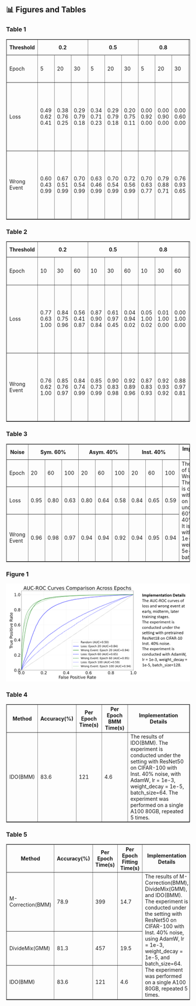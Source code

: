 ## 📊 Figures and Tables

### Table 1

<table border="1" cellspacing="0" cellpadding="5">
  <thead>
    <tr>
      <th rowspan="2">Threshold</th>
      <th colspan="3">0.2</th>
      <th colspan="3">0.5</th>
      <th colspan="3">0.8</th>
      <th rowspan="3">Implementation Details</th>
    </tr>
  </thead>
  <tbody>
    <tr>
      <td>Epoch</td>
      <td>5</td>
      <td>20</td>
      <td>30</td>
      <td>5</td>
      <td>20</td>
      <td>30</td>
      <td>5</td>
      <td>20</td>
      <td>30</td>
      <td rowspan="3">
        The precision, recall, F-score of Loss and Wrong Event. Each cell displays the F-score as the first value, precision as the second value, and recall as the third value. <br>The experiment is conducted with ResNet18 on CIFAR10 under Inst. 40%. We set three thresholds to calculate F-score. It is conducted with SGD, lr = 1e-2, weight_decay = 5e-4, batch_size=128.
      </td>
    </tr>
    <tr>
      <td>Loss</td>
      <td>0.49<br>0.62 0.41</td>
      <td>0.38<br>0.76 0.25</td>
      <td>0.29<br>0.79 0.18</td>
      <td>0.34<br>0.71 0.23</td>
      <td>0.29<br>0.79 0.18</td>
      <td>0.20<br>0.75 0.11</td>
      <td>0.00<br>0.92 0.00</td>
      <td>0.00<br>0.90 0.00</td>
      <td>0.00<br>0.60 0.00</td>
    </tr>
    <tr>
      <td>Wrong Event</td>
      <td>0.60<br>0.43 0.99</td>
      <td>0.67<br>0.51 0.99</td>
      <td>0.70<br>0.54 0.99</td>
      <td>0.63<br>0.46 0.99</td>
      <td>0.70<br>0.54 0.99</td>
      <td>0.72<br>0.56 0.99</td>
      <td>0.70<br>0.63 0.77</td>
      <td>0.79<br>0.88 0.71</td>
      <td>0.76<br>0.93 0.65</td>
    </tr>
  </tbody>
</table>


### Table 2

<table border="1" cellspacing="0" cellpadding="5">
  <thead>
    <tr>
      <th rowspan="2">Threshold</th>
      <th colspan="3">0.2</th>
      <th colspan="3">0.5</th>
      <th colspan="3">0.8</th>
      <th rowspan="3">Implementation Details</th>
    </tr>
  </thead>
  <tbody>
    <tr>
      <td>Epoch</td>
      <td>10</td>
      <td>30</td>
      <td>60</td>
      <td>10</td>
      <td>30</td>
      <td>60</td>
      <td>10</td>
      <td>30</td>
      <td>60</td>
      <td rowspan="3">
        The precision, recall, F-score of Loss and Wrong Event. Each cell displays the F-score as the first value, precision as the second value, and recall as the third value. <br> The experiment is conducted with ResNet18 on CIFAR10 under Sym. 60%. We set three thresholds to calculate F-score. It is conducted with SGD, lr = 1e-2, weight_decay = 5e-4, batch_size=128.
      </td>
    </tr>
    <tr>
      <td>Loss</td>
      <td>0.77<br>0.63 1.00</td>
      <td>0.84<br>0.75 0.96</td>
      <td>0.56<br>0.41 0.87</td>
      <td>0.87<br>0.90 0.84</td>
      <td>0.61<br>0.97 0.45</td>
      <td>0.04<br>0.94 0.02</td>
      <td>0.05<br>1.00 0.02</td>
      <td>0.01<br>1.00 0.00</td>
      <td>0.00<br>1.00 0.00</td>
    </tr>
    <tr>
      <td>Wrong Event</td>
      <td>0.76<br>0.62 1.00</td>
      <td>0.85<br>0.76 0.97</td>
      <td>0.84<br>0.74 0.99</td>
      <td>0.85<br>0.73 0.99</td>
      <td>0.90<br>0.83 0.98</td>
      <td>0.92<br>0.89 0.96</td>
      <td>0.87<br>0.83 0.93</td>
      <td>0.92<br>0.93 0.92</td>
      <td>0.88<br>0.97 0.81</td>
    </tr>
  </tbody>
</table>

### Table 3

<table border="1" cellspacing="0" cellpadding="5">
  <thead>
    <tr>
      <th rowspan="2">Noise</th>
      <th colspan="3">Sym. 60%</th>
      <th colspan="3">Asym. 40%</th>
      <th colspan="3">Inst. 40%</th>
      <th rowspan="3">Implementation Details</th>
    </tr>
  </thead>
  <tbody>
    <tr>
      <td>Epoch</td>
      <td>20</td>
      <td>60</td>
      <td>100</td>
      <td>20</td>
      <td>60</td>
      <td>100</td>
      <td>20</td>
      <td>60</td>
      <td>100</td>
      <td rowspan="3">
        The AUC values of Loss and Wrong Event. The experiment is conducted with ResNet18 on CIFAR10 under Sym. 60%, Asym. 40%, Inst. 40%.
        It is conducted with SGD, lr = 1e-2, weight_decay = 5e-4, batch_size=128.
      </td>
    </tr>
    <tr>
      <td>Loss</td>
      <td>0.95</td>
      <td>0.80</td>
      <td>0.63</td>
      <td>0.80</td>
      <td>0.64</td>
      <td>0.58</td>
      <td>0.84</td>
      <td>0.65</td>
      <td>0.59</td>
    </tr>
    <tr>
      <td>Wrong Event</td>
      <td>0.96</td>
      <td>0.98</td>
      <td>0.97</td>
      <td>0.94</td>
      <td>0.94</td>
      <td>0.92</td>
      <td>0.94</td>
      <td>0.95</td>
      <td>0.94</td>
    </tr>
  </tbody>
</table>


### Figure 1

<div>			
    <center>	
    <img src="Reviewer-5inD/96d63d41b0577d4de3c5d3c10f0ee63.png"
         alt=""
         style=""/>
    <br>		
    </center>
</div>

### Table 4

<table border="1" cellspacing="0" cellpadding="5">
  <thead>
    <tr>
      <th>Method</th>
      <th>Accuracy(%)</th>
      <th>Per Epoch Time(s)</th>
      <th>Per Epoch BMM Time(s)</th>
      <th rowspan="2">Implementation Details</th>
    </tr>
  </thead>
  <tbody>
    <tr>
      <td>IDO(BMM)</td>
      <td>83.6</td>
      <td>121</td>
      <td>4.6</td>
      <td rowspan="2">
        The results of IDO(BMM). The experiment is conducted under the setting with ResNet50 on CIFAR-100 with Inst. 40% noise,
        with AdamW, lr = 1e-3, weight_decay = 1e-5, batch_size=64. 
        The experiment was performed on a single A100 80GB, repeated 5 times.
      </td>
    </tr>
  </tbody>
</table>


### Table 5

<table border="1" cellspacing="0" cellpadding="5">
  <thead>
    <tr>
      <th>Method</th>
      <th>Accuracy(%)</th>
      <th>Per Epoch Time(s)</th>
      <th>Per Epoch Fitting Time(s)</th>
      <th rowspan="4">Implementation Details</th>
    </tr>
  </thead>
  <tbody>
    <tr>
      <td>M-Correction(BMM)</td>
      <td>78.9</td>
      <td>399</td>
      <td>14.7</td>
      <td rowspan="4">
        The results of M-Correction(BMM), DivideMix(GMM), and IDO(BMM). <br>
        The experiment is conducted under the setting with ResNet50 on CIFAR-100 with Inst. 40% noise, using AdamW, lr = 1e-3, weight_decay = 1e-5, and batch_size=64. <br>
        The experiment was performed on a single A100 80GB, repeated 5 times.
      </td>
    </tr>
    <tr>
      <td>DivideMix(GMM)</td>
      <td>81.3</td>
      <td>457</td>
      <td>19.5</td>
    </tr>
    <tr>
      <td>IDO(BMM)</td>
      <td>83.6</td>
      <td>121</td>
      <td>4.6</td>
    </tr>
  </tbody>
</table>



